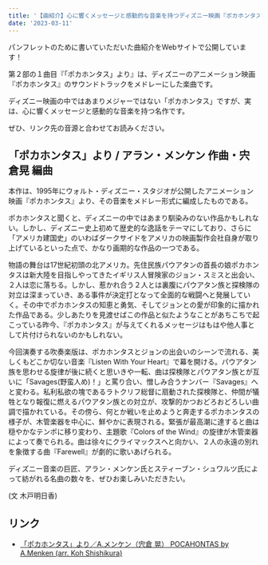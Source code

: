 ```yaml
---
title: '【曲紹介】心に響くメッセージと感動的な音楽を持つディズニー映画『ポカホンタス』より'
date: '2023-03-11'
---
```


パンフレットのために書いていただいた曲紹介をWebサイトで公開しています！

第２部の１曲目『「ポカホンタス」より』は、ディズニーのアニメーション映画『ポカホンタス』のサウンドトラックをメドレーにした楽曲です。

ディズニー映画の中ではあまりメジャーではない「ポカホンタス」ですが、実は、心に響くメッセージと感動的な音楽を持つ名作です。

ぜひ、リンク先の音源と合わせてお読みください。


## 「ポカホンタス」より / アラン・メンケン 作曲・宍倉晃 編曲

本作は、1995年にウォルト・ディズニー・スタジオが公開したアニメーション映画『ポカホンタス』より、その音楽をメドレー形式に編成したものである。

ポカホンタスと聞くと、ディズニーの中ではあまり馴染みのない作品かもしれない。しかし、ディズニー史上初めて歴史的な逸話をテーマにしており、さらに「アメリカ建国史」のいわばダークサイドをアメリカの映画製作会社自身が取り上げているといった点で、かなり画期的な作品の一つである。

物語の舞台は17世紀初頭の北アメリカ。先住民族パウアタンの首長の娘ポカホンタスは新大陸を目指しやってきたイギリス人冒険家のジョン・スミスと出会い、２人は恋に落ちる。しかし、惹かれ合う２人とは裏腹にパウアタン族と探検隊の対立は深まっていき、ある事件が決定打となって全面的な戦闘へと発展していく。その中でポカホンタスの知恵と勇気、そしてジョンとの愛が印象的に描かれた作品である。少しあたりを見渡せばこの作品と似たようなことがあちこちで起こっている昨今、『ポカホンタス』が与えてくれるメッセージはもはや他人事として片付けられないのかもしれない。

今回演奏する吹奏楽版は、ポカホンタスとジョンの出会いのシーンで流れる、美しくもどこか切ない音楽『Listen With Your Heart』で幕を開ける。パウアタン族を思わせる旋律が後に続くと思いきや一転、曲は探検隊とパウアタン族とが互いに「Savages(野蛮人め)！」と罵り合い、憎しみ合うナンバー『Savages』へと変わる。私利私欲の塊であるラトクリフ総督に扇動された探検隊と、仲間が犠牲となり報復に燃えるパウアタン族との対立が、攻撃的かつおどろおどろしい曲調で描かれている。その傍ら、何とか戦いを止めようと奔走するポカホンタスの様子が、木管楽器を中心に、鮮やかに表現される。緊張が最高潮に達すると曲は穏やかなテンポに移り変わり、主題歌『Colors of the Wind』の旋律が木管楽器によって奏でられる。曲は徐々にクライマックスへと向かい、２人の永遠の別れを象徴する曲『Farewell』が劇的に歌いあげられる。

ディズニー音楽の巨匠、アラン・メンケン氏とスティーブン・シュワルツ氏によって紡がれる名曲の数々を、ぜひお楽しみいただきたい。

(文 木戸明日香)

## リンク

- [「ポカホンタス」より／A.メンケン（宍倉 晃） POCAHONTAS by A.Menken (arr. Koh Shishikura)](https://www.youtube.com/watch?v=gxRMB6qioKI)


